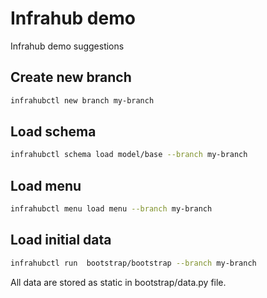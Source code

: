 # Infrahub demo

Infrahub demo suggestions

## Create new branch

```bash
infrahubctl new branch my-branch
```

## Load schema

```bash
infrahubctl schema load model/base --branch my-branch
```

## Load menu

```bash
infrahubctl menu load menu --branch my-branch
```

## Load initial data

```bash
infrahubctl run  bootstrap/bootstrap --branch my-branch
```

All data are stored as static in bootstrap/data.py file.
